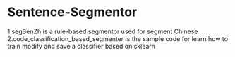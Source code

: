 # Sentence-Segmentor
1.segSenZh is a rule-based segmentor used for segment Chinese
2.code_classification_based_segmenter is the sample code for learn how to train modify and save a classifier based on sklearn 

